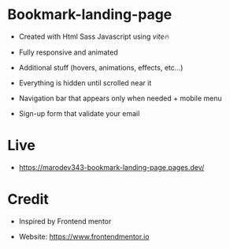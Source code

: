 # Bookmark-landing-page

- Created with Html Sass Javascript using *vite*🔥

- Fully responsive and animated

- Additional stuff (hovers, animations, effects, etc...)

- Everything is hidden until scrolled near it

- Navigation bar that appears only when needed + mobile menu

- Sign-up form that validate your email

# Live

- https://marodev343-bookmark-landing-page.pages.dev/

# Credit

- Inspired by Frontend mentor

- Website: https://www.frontendmentor.io
